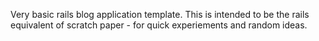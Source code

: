Very basic rails blog application template. This is intended to be the rails equivalent of scratch paper - for quick experiements and random ideas.

